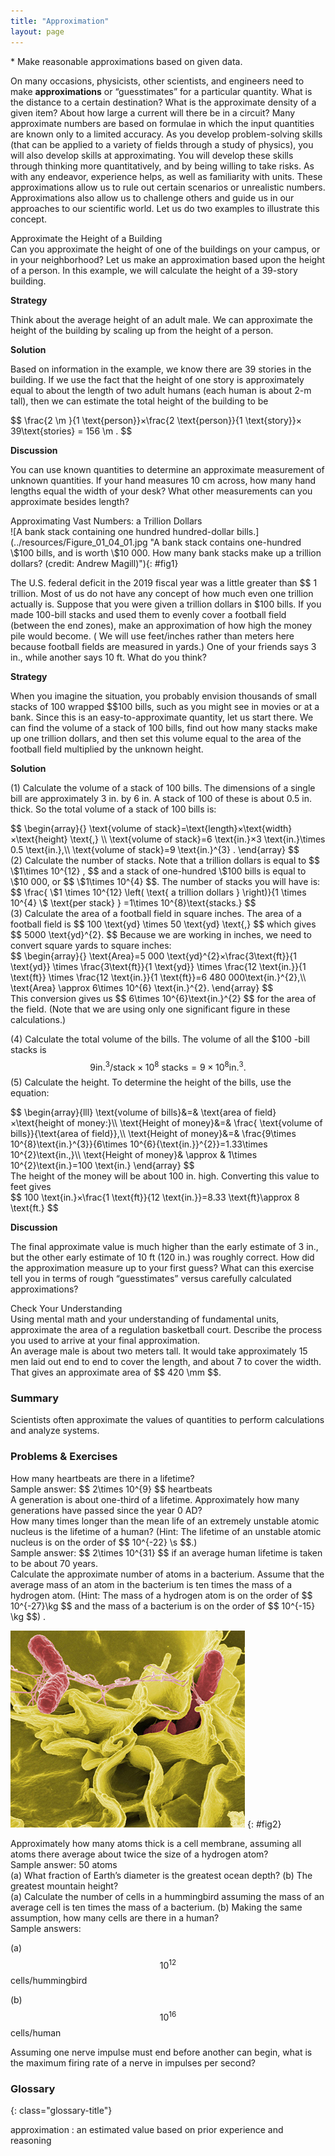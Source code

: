 ```yaml
---
title: "Approximation"
layout: page
---
```


<div class="abstract" markdown="1">
* Make reasonable approximations based on given data.
</div>

On many occasions, physicists, other scientists, and engineers need to make
**approximations** or “guesstimates” for a particular quantity. What is the
distance to a certain destination? What is the approximate density of a given
item? About how large a current will there be in a circuit? Many approximate
numbers are based on formulae in which the input quantities are known only to a
limited accuracy. As you develop problem-solving skills (that can be applied to
a variety of fields through a study of physics), you will also develop skills at
approximating. You will develop these skills through thinking more
quantitatively, and by being willing to take risks. As with any endeavor,
experience helps, as well as familiarity with units. These approximations allow
us to rule out certain scenarios or unrealistic numbers. Approximations also
allow us to challenge others and guide us in our approaches to our scientific
world. Let us do two examples to illustrate this concept.

<div class="example" markdown="1">
<div class="title">
Approximate the Height of a Building
</div>
Can you approximate the height of one of the buildings on your campus, or in your neighborhood? Let us make an approximation based upon the height of a person. In this example, we will calculate the height of a 39-story building.

**Strategy**

Think about the average height of an adult male. We can approximate the height
of the building by scaling up from the height of a person.

**Solution**

Based on information in the example, we know there are 39 stories in the
building. If we use the fact that the height of one story is approximately equal
to about the length of two adult humans (each human is about 2-m tall), then we
can estimate the total height of the building to be

<div class="equation">
  $$ \frac{2 \m }{1 \text{person}}×\frac{2 \text{person}}{1 \text{story}}× 39\text{stories}
= 156 \m .  $$
</div>

**Discussion**

You can use known quantities to determine an approximate measurement of unknown
quantities. If your hand measures 10 cm across, how many hand lengths equal the
width of your desk? What other measurements can you approximate besides length?

</div>

<div class="example" markdown="1">
<div class="title">
Approximating Vast Numbers: a Trillion Dollars
</div>
![A bank stack containing one hundred hundred-dollar bills.](../resources/Figure_01_04_01.jpg "A bank stack contains one-hundred  \$100 bills, and is worth  \$10 000. How many bank stacks make up a trillion dollars? (credit: Andrew Magill)"){: #fig1}

The U.S. federal deficit in the 2019 fiscal year was a little greater than  $$ 1
trillion. Most of us do not have any concept of how much even one trillion
actually is. Suppose that you were given a trillion dollars in  \$100 bills. If
you made 100-bill stacks and used them to evenly cover a football field (between
the end zones), make an approximation of how high the money pile would become. (
We will use feet/inches rather than meters here because football fields are
measured in yards.) One of your friends says 3 in., while another says 10 ft.
What do you think?

**Strategy**

When you imagine the situation, you probably envision thousands of small stacks
of 100 wrapped  $$100 bills, such as you might see in movies or at a bank. Since
this is an easy-to-approximate quantity, let us start there. We can find the
volume of a stack of 100 bills, find out how many stacks make up one trillion
dollars, and then set this volume equal to the area of the football field
multiplied by the unknown height.

**Solution**

(1) Calculate the volume of a stack of 100 bills. The dimensions of a single
bill are approximately 3 in. by 6 in. A stack of 100 of these is about 0.5 in.
thick. So the total volume of a stack of 100 bills is:

<div class="equation">
  $$ \begin{array}{}
\text{volume of stack}=\text{length}×\text{width}×\text{height} \text{,} \\
\text{volume of stack}=6 \text{in.}×3 \text{in.}\times 0.5 \text{in.},\\
\text{volume of stack}=9 \text{in.}^{3} .
\end{array}  $$
</div>
(2) Calculate the number of stacks. Note that a trillion dollars is equal to  $$ \$1\times 10^{12} , $$
and a stack of one-hundred  \$100 bills is equal to  \$10 000, 
or  $$  \$1\times 10^{4}  $$. The number of stacks you will have is:

<div class="equation">
  $$ \frac{ \$1 \times 10^{12}  \left( \text{ a trillion dollars } \right)}{1 \times 10^{4} \$ \text{per stack} } =1\times 10^{8}\text{stacks.}  $$
</div>
(3) Calculate the area of a football field in square inches. The area of a football field is
 $$ 100 \text{yd} \times 50 \text{yd} \text{,}   $$
which gives  $$ 5000 \text{yd}^{2}.  $$
Because we are working in inches, we need to convert square yards to square
inches:

<div class="equation">
  $$ \begin{array}{}
\text{Area}=5 000 \text{yd}^{2}×\frac{3\text{ft}}{1 \text{yd}} \times
\frac{3\text{ft}}{1 \text{yd}} \times \frac{12 \text{in.}}{1 \text{ft}}
\times \frac{12 \text{in.}}{1 \text{ft}}=6 480 000\text{in.}^{2},\\
\text{Area} \approx 6\times 10^{6} \text{in.}^{2}.
\end{array}  $$
</div>
This conversion gives us  $$ 6\times 10^{6}\text{in.}^{2}  $$
for the area of the field. (Note that we are using only one significant figure
in these calculations.)

(4) Calculate the total volume of the bills. The volume of all the   \$100 
-bill stacks is  $$ 9\text{in.}^{3}/\text{stack}\times 10^{8}\text{
stacks}=9\times 10^{8}\text{in.}^{3}.  $$
(5) Calculate the height. To determine the height of the bills, use the
equation:

<div class="equation">
  $$ \begin{array}{lll}
\text{volume of bills}&=& \text{area of field}×\text{height of money:}\\
\text{Height of money}&=& \frac{ \text{volume of bills}}{\text{area of field}},\\
\text{Height of money}&=& \frac{9\times 10^{8}\text{in.}^{3}}{6\times 10^{6}{\text{in.}}^{2}}=1.33\times 10^{2}\text{in.,}\\
\text{Height of money}& \approx & 1\times 10^{2}\text{in.}=100 \text{in.}
\end{array}  $$
</div>
The height of the money will be about 100 in. high. Converting this value to feet gives

<div class="equation">
  $$ 100 \text{in.}×\frac{1 \text{ft}}{12 \text{in.}}=8.33 \text{ft}\approx 8 \text{ft.}  $$
</div>

**Discussion**

The final approximate value is much higher than the early estimate of 3 in., but
the other early estimate of 10 ft (120 in.) was roughly correct. How did the
approximation measure up to your first guess? What can this exercise tell you in
terms of rough “guesstimates” versus carefully calculated approximations?

</div>

<div class="exercise" data-print-placement="here" data-element-type="check-understanding" data-label="">
<div class="title">
Check Your Understanding
</div>
<div class="problem" markdown="1">
Using mental math and your understanding of fundamental units, approximate the area of a regulation basketball court. Describe the process you used to arrive at your final approximation.

</div>
<div class="solution" data-print-placement="here" markdown="1">
An average male is about two meters tall. It would take approximately 15 men
laid out end to end to cover the length, and about 7 to cover the width. That gives an approximate area of  $$ 420 \mm  $$.

</div>
</div>

### Summary

Scientists often approximate the values of quantities to perform calculations
and analyze systems.

### Problems &amp; Exercises

<div class="exercise" data-element-type="problems-exercises">
<div class="problem" markdown="1">
How many heartbeats are there in a lifetime?

</div>
<div class="solution" markdown="1">
Sample answer:  $$ 2\times 10^{9}  $$ heartbeats

</div>
</div>

<div class="exercise" data-element-type="problems-exercises">
<div class="problem" markdown="1">
A generation is about one-third of a lifetime. Approximately how many generations have passed since the year 0 AD?

</div>
</div>

<div class="exercise" data-element-type="problems-exercises">
<div class="problem" markdown="1">
How many times longer than the mean life of an extremely unstable atomic
nucleus is the lifetime of a human? (Hint: The lifetime of an unstable atomic nucleus is on the order of  $$ 10^{-22} \s  $$.)

</div>
<div class="solution" markdown="1">
Sample answer:  $$ 2\times 10^{31}  $$ if an average human lifetime is taken
to be about 70 years.

</div>
</div>

<div class="exercise" data-element-type="problems-exercises">
<div class="problem" markdown="1">
Calculate the approximate number of atoms in a bacterium. Assume that the average mass of an atom in the bacterium is ten
times the mass of a hydrogen atom. (Hint: The mass of a hydrogen atom is on the order of  $$ 10^{-27}\kg  $$
and the mass of a bacterium is on the order of  $$ 10^{-15} \kg  $$) .

</div>
</div>

![A magnified image of the bacterium Salmonella attacking a human cell. The bacterium is rod shaped and about zero point seven to one point five micrometers in diameter and two to five micrometers in length.](../resources/Figure_01_04_02.jpg "This color-enhanced photo shows Salmonella typhimurium (red) attacking human cells. These bacteria are commonly known for causing foodborne illness. Can you estimate the number of atoms in each bacterium? (credit: Rocky Mountain Laboratories, NIAID, NIH)")
{: #fig2}

<div class="exercise" data-element-type="problems-exercises">
<div class="problem" markdown="1">
Approximately how many atoms thick is a cell membrane, assuming all atoms there average about twice the size of a hydrogen atom?

</div>
<div class="solution" markdown="1">
Sample answer: 50 atoms

</div>
</div>

<div class="exercise" data-element-type="problems-exercises">
<div class="problem" markdown="1">
(a) What fraction of Earth’s diameter is the greatest ocean depth?
(b) The greatest mountain height?

</div>
</div>

<div class="exercise" data-element-type="problems-exercises">
<div class="problem" markdown="1">
(a) Calculate the number of cells in a hummingbird assuming the mass of an average cell is ten times the mass of a bacterium.
(b) Making the same assumption, how many cells are there in a human?

</div>
<div class="solution" markdown="1">
Sample answers:

(a)  $$ 10^{12}  $$ cells/hummingbird

(b)  $$ 10^{16}  $$ cells/human

</div>
</div>

<div class="exercise" data-element-type="problems-exercises">
<div class="problem" markdown="1">
Assuming one nerve impulse must end before another can begin, what is the maximum firing rate of a nerve in impulses per second?

</div>
</div>

<div class="glossary" markdown="1">

### Glossary
{: class="glossary-title"}

approximation
: an estimated value based on prior experience and reasoning

</div>
